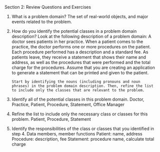 Section 2: Review Questions and Exercises

1. What is a problem domain?
   The set of real-world objects, and major events related to the problem.
2. How do you identify the potential classes in a problem domain description?
   Look at the following description of a problem domain:
   A doctor sees patients in her practice. When a patient comes to the practice, the doctor performs one or more procedures on the patient. Each procedure performed has a description and a standard fee. As patients leave, they receive a statement that shows their name and
   address, as well as the procedures that were performed and the total charge for the procedures. Assume that you are creating an application to generate a statement that can be printed and given to the patient.

   `Start by identifying the nouns (including pronouns and noun phrases) in the problem domain description. Then, refine the list to include only the classes that are relevant to the problem.`

3. Identify all of the potential classes in this problem domain.
   Doctor, Practice, Patient, Procedure, Statement, Office Manager
4. Refine the list to include only the necessary class or classes for this problem.
   Patient, Procedure, Statement
5. Identify the responsibilities of the class or classes that you identified in step 4.
   Data members, member functions
   Patient: name, address
   Procedure: description, fee
   Statement: procedure name, calculate total charge
